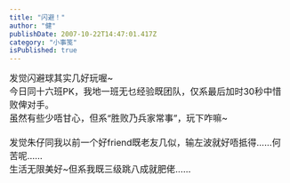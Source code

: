 ```yaml
---
title: "闪避！"
author: "健"
publishDate: 2007-10-22T14:47:01.417Z
category: "小事笺"
isPublished: true
---
```


<FONT size=3>发觉闪避球其实几好玩喔~<BR>今日同十六班PK，我地一班无乜经验既团队，仅系最后加时30秒中惜败俾对手。<BR>虽然有些少唔甘心，但系“胜败乃兵家常事”，玩下咋嘛~<BR><BR>发觉朱仔同我以前一个好friend既老友几似，输左波就好唔抵得……何苦呢……<BR>生活无限美好~但系我既三级跳八成就肥佬……<BR></FONT>